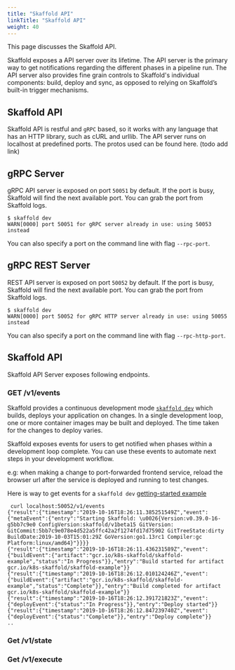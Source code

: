 ```yaml
---
title: "Skaffold API"
linkTitle: "Skaffold API"
weight: 40
---
```



This page discusses the Skaffold API.

Skaffold exposes a API server over its lifetime. The API server is the primary way
to get notifications regarding the different phases in a pipeline run. The API server
also provides fine grain controls to Skaffold's individual components: build, deploy and sync, 
as opposed to relying on Skaffold’s built-in trigger mechanisms.


## Skaffold API 
Skaffold API is restful and `gRPC` based, so it works with any language that has an HTTP library, such as cURL and urllib.
The API server runs on localhost at predefined ports.
The protos used can be found here. (todo add link)

## gRPC Server

gRPC API server is exposed on port `50051` by default. If the port is busy, Skaffold will find the next available port. 
You can grab the port from Skaffold logs.

```code
$ skaffold dev
WARN[0000] port 50051 for gRPC server already in use: using 50053 instead 
``` 
You can also specify a port on the command line with flag `--rpc-port`.


## gRPC REST Server  
REST API server is exposed on port `50052` by default. If the port is busy, Skaffold will find the next available port. 
You can grab the port from Skaffold logs.

```code
$ skaffold dev
WARN[0000] port 50052 for gRPC HTTP server already in use: using 50055 instead 
``` 
You can also specify a port on the command line with flag `--rpc-http-port`.


## Skaffold API
Skaffold API Server exposes following endpoints.

### GET /v1/events

Skaffold provides a continuous development mode [`skaffold dev`](../modes/#skaffold_dev) which builds, deploys
your application on changes. In a single development loop, one or more container images
may be built and deployed. The time taken for the changes to deploy varies.

Skaffold exposes events for users to get notified when phases within a development loop
complete. 
You can use these events to automate next steps in your development workflow. 

e.g: when making a change to port-forwarded frontend service, reload the 
browser url after the service is deployed and running to test changes.

Here is way to get events for a `skaffold dev` [getting-started example](https://github.com/GoogleContainerTools/skaffold/tree/master/examples/getting-started)
```code
 curl localhost:50052/v1/events
{"result":{"timestamp":"2019-10-16T18:26:11.385251549Z","event":{"metaEvent":{"entry":"Starting Skaffold: \u0026{Version:v0.39.0-16-g5bb7c9e0 ConfigVersion:skaffold/v1beta15 GitVersion: GitCommit:5bb7c9e078e4d522a5ffc42a2f1274fd17d75902 GitTreeState:dirty BuildDate:2019-10-03T15:01:29Z GoVersion:go1.13rc1 Compiler:gc Platform:linux/amd64}"}}}}
{"result":{"timestamp":"2019-10-16T18:26:11.436231589Z","event":{"buildEvent":{"artifact":"gcr.io/k8s-skaffold/skaffold-example","status":"In Progress"}},"entry":"Build started for artifact gcr.io/k8s-skaffold/skaffold-example"}}
{"result":{"timestamp":"2019-10-16T18:26:12.010124246Z","event":{"buildEvent":{"artifact":"gcr.io/k8s-skaffold/skaffold-example","status":"Complete"}},"entry":"Build completed for artifact gcr.io/k8s-skaffold/skaffold-example"}}
{"result":{"timestamp":"2019-10-16T18:26:12.391721823Z","event":{"deployEvent":{"status":"In Progress"}},"entry":"Deploy started"}}
{"result":{"timestamp":"2019-10-16T18:26:12.847239740Z","event":{"deployEvent":{"status":"Complete"}},"entry":"Deploy complete"}}
..
```
### Get /v1/state


### Get /v1/execute

